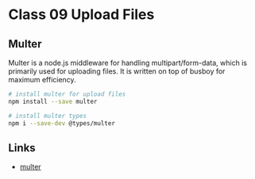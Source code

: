 # Class 09 Upload Files

## Multer

Multer is a node.js middleware for handling multipart/form-data, which is primarily used for uploading files. It is written on top of busboy for maximum efficiency.

```bash
# install multer for upload files
npm install --save multer

# install multer types
npm i --save-dev @types/multer
```

## Links

- [multer](https://www.npmjs.com/package/multer)

